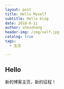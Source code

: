 ```yaml
---
layout: post
title: Hello Myself
subtitle: Hello blog
date: 2018-8-11
author: sheazhang
header-img: /img/self.jpg
catalog: true
tags:
  - 生活

---
```

## Hello

新的博客主页，新的征程！
